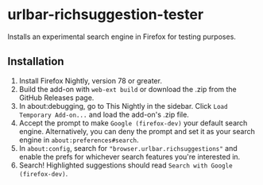 # urlbar-richsuggestion-tester
Installs an experimental search engine in Firefox for testing purposes.

## Installation
1. Install Firefox Nightly, version 78 or greater.
2. Build the add-on with `web-ext build` or download the .zip from the GitHub Releases page.
3. In about:debugging, go to This Nightly in the sidebar. Click `Load Temporary Add-on...` and load the add-on's .zip file.
4. Accept the prompt to make `Google (firefox-dev)` your default search engine. Alternatively, you can deny the prompt and set it as your search engine in `about:preferences#search`.
5. In `about:config`, search for `"browser.urlbar.richsuggestions"` and enable the prefs for whichever search features you're interested in.
6. Search! Highlighted suggestions should read `Search with Google (firefox-dev)`.